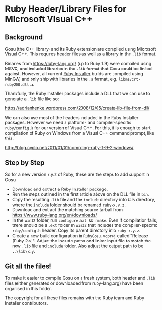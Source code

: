 # Ruby Header/Library Files for Microsoft Visual C++

## Background

Gosu (the C++ library) and its Ruby extension are compiled using Microsoft
Visual C++. This requires header files as well as a library in the `.lib`
format.

Binaries from https://ruby-lang.org/ (up to Ruby 1.9) were compiled using MSVC,
and included libraries in the `.lib` format that Gosu could be linked against.
However, all current [Ruby Installer](http://rubyinstaller.org/) builds are
compiled using MinGW, and only ship with libraries in the `.a` format, e.g.
`libmsvcrt-ruby200.dll.a`.

Thankfully, the Ruby Installer packages include a DLL that we can use to
generate a `.lib` file like so:

https://adrianhenke.wordpress.com/2008/12/05/create-lib-file-from-dll/

We can also use most of the headers included in the Ruby Installer packages.
However we need a platform- and compiler-specific `ruby/config.h` for our
version of Visual C++.
For this, it is enough to start compilation of Ruby on Windows from a Visual C++
command prompt, like this:

http://blog.cyplo.net/2011/01/01/compiling-ruby-1-9-2-windows/

## Step by Step

So for a new version x.y.z of Ruby, these are the steps to add support in Gosu:

  * Download and extract a Ruby Installer package.
  * Run the steps outlined in the first article above on the DLL file in `bin`.
  * Copy the resulting `.lib` file and the `include` directory into *this*
    directory, where the `include` folder should be renamed `ruby-x.y.z`.
  * Download and extract the matching source tarball from
    https://www.ruby-lang.org/en/downloads/.
  * In the `win32` folder, run `configure.bat && nmake`.
    Even if compilation fails, there should be a `.ext` folder in `win32` that
    includes the compiler-specific `ruby/config.h` header.
    Copy its parent directory into `ruby-x.y.z`.
  * Create a new build configuration in `RubyGosu.vcproj` called "Release
    (Ruby 2.x)".
    Adjust the include paths and linker input file to match the new `.lib` file
    and `include` folder.
    Also adjust the output path to be `..\lib\x.y`.

## Git all the files!

To make it easier to compile Gosu on a fresh system, both header and `.lib`
files (either generated or downloaded from ruby-lang.org) have been organised in
this folder.

The copyright for all these files remains with the Ruby team and Ruby
Installer contributors.
